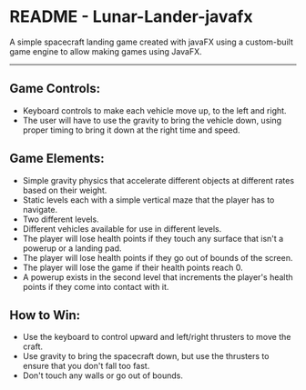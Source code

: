 # README - Lunar-Lander-javafx #

A simple spacecraft landing game created with javaFX using a custom-built game engine to allow making games using JavaFX.

***
## Game Controls:

+ Keyboard controls to make each vehicle move up, to the left and right.
+ The user will have to use the gravity to bring the vehicle down, using proper timing to bring it down at the right time and speed.

## Game Elements:

+ Simple gravity physics that accelerate different objects at different rates based on their weight.
+ Static levels each with a simple vertical maze that the player has to navigate.
+ Two different levels.
+ Different vehicles available for use in different levels.
+ The player will lose health points if they touch any surface that isn't a powerup or a landing pad.
+ The player will lose health points if they go out of bounds of the screen.
+ The player will lose the game if their health points reach 0.
+ A powerup exists in the second level that increments the player's health points if they come into contact with it.

## How to Win:

+ Use the keyboard to control upward and left/right thrusters to move the craft.
+ Use gravity to bring the spacecraft down, but use the thrusters to ensure that you don't fall too fast.
+ Don't touch any walls or go out of bounds.

